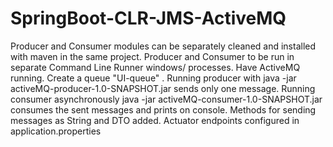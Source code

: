 # SpringBoot-CLR-JMS-ActiveMQ
Producer and Consumer modules can be separately cleaned and installed with maven in the same project.
Producer and Consumer to be run in separate Command Line Runner windows/ processes. 
Have ActiveMQ running. Create a queue "UI-queue" .
Running producer with java -jar activeMQ-producer-1.0-SNAPSHOT.jar sends only one message.
Running consumer asynchronously java -jar activeMQ-consumer-1.0-SNAPSHOT.jar consumes the sent messages and prints on console.
Methods for sending messages as String and DTO added.
Actuator endpoints configured in application.properties
